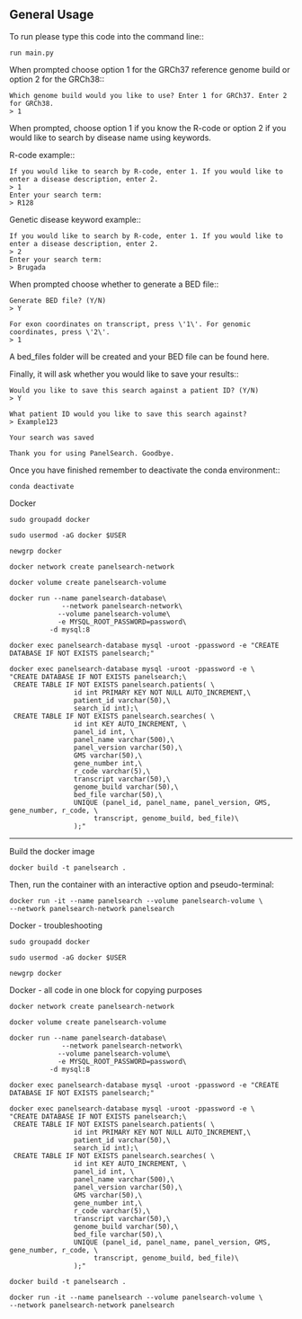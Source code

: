 General Usage
-------------

To run please type this code into the command line::

    run main.py


When prompted choose option 1 for the GRCh37 reference genome build or
option 2 for the GRCh38::

    Which genome build would you like to use? Enter 1 for GRCh37. Enter 2 for GRCh38.
    > 1

When prompted, choose option 1 if you know the R-code or option 2 if you would like to
search by disease name using keywords.

R-code example::

    If you would like to search by R-code, enter 1. If you would like to enter a disease description, enter 2.
    > 1
    Enter your search term:
    > R128

Genetic disease keyword example::

    If you would like to search by R-code, enter 1. If you would like to enter a disease description, enter 2.
    > 2
    Enter your search term:
    > Brugada

When prompted choose whether to generate a BED file::

    Generate BED file? (Y/N)
    > Y

    For exon coordinates on transcript, press \'1\'. For genomic coordinates, press \'2\'.
    > 1

A bed_files folder will be created and your BED file can be found here.

Finally, it will ask whether you would like to save your results::

    Would you like to save this search against a patient ID? (Y/N)
    > Y

    What patient ID would you like to save this search against?
    > Example123

    Your search was saved

    Thank you for using PanelSearch. Goodbye.

Once you have finished remember to deactivate the conda environment::

    conda deactivate
    

Docker

    
    sudo groupadd docker

    sudo usermod -aG docker $USER
    
    newgrp docker
        
    docker network create panelsearch-network
    
    docker volume create panelsearch-volume

    docker run --name panelsearch-database\
                 --network panelsearch-network\
                --volume panelsearch-volume\
                -e MYSQL_ROOT_PASSWORD=password\
              -d mysql:8

    docker exec panelsearch-database mysql -uroot -ppassword -e "CREATE DATABASE IF NOT EXISTS panelsearch;"

    docker exec panelsearch-database mysql -uroot -ppassword -e \
    "CREATE DATABASE IF NOT EXISTS panelsearch;\
     CREATE TABLE IF NOT EXISTS panelsearch.patients( \
                    id int PRIMARY KEY NOT NULL AUTO_INCREMENT,\
                    patient_id varchar(50),\
                    search_id int);\
     CREATE TABLE IF NOT EXISTS panelsearch.searches( \
                    id int KEY AUTO_INCREMENT, \
                    panel_id int, \
                    panel_name varchar(500),\
                    panel_version varchar(50),\
                    GMS varchar(50),\
                    gene_number int,\
                    r_code varchar(5),\
                    transcript varchar(50),\
                    genome_build varchar(50),\
                    bed_file varchar(50),\
                    UNIQUE (panel_id, panel_name, panel_version, GMS, gene_number, r_code, \
                         transcript, genome_build, bed_file)\
                    );"


------
Build the docker image
    
    docker build -t panelsearch .

Then, run the container with an interactive option and pseudo-terminal:
    
    docker run -it --name panelsearch --volume panelsearch-volume \
    --network panelsearch-network panelsearch

Docker - troubleshooting

    sudo groupadd docker

    sudo usermod -aG docker $USER
    
    newgrp docker

Docker - all code in one block for copying purposes
      
        
    docker network create panelsearch-network
    
    docker volume create panelsearch-volume

    docker run --name panelsearch-database\
                 --network panelsearch-network\
                --volume panelsearch-volume\
                -e MYSQL_ROOT_PASSWORD=password\
              -d mysql:8

    docker exec panelsearch-database mysql -uroot -ppassword -e "CREATE DATABASE IF NOT EXISTS panelsearch;"

    docker exec panelsearch-database mysql -uroot -ppassword -e \
    "CREATE DATABASE IF NOT EXISTS panelsearch;\
     CREATE TABLE IF NOT EXISTS panelsearch.patients( \
                    id int PRIMARY KEY NOT NULL AUTO_INCREMENT,\
                    patient_id varchar(50),\
                    search_id int);\
     CREATE TABLE IF NOT EXISTS panelsearch.searches( \
                    id int KEY AUTO_INCREMENT, \
                    panel_id int, \
                    panel_name varchar(500),\
                    panel_version varchar(50),\
                    GMS varchar(50),\
                    gene_number int,\
                    r_code varchar(5),\
                    transcript varchar(50),\
                    genome_build varchar(50),\
                    bed_file varchar(50),\
                    UNIQUE (panel_id, panel_name, panel_version, GMS, gene_number, r_code, \
                         transcript, genome_build, bed_file)\
                    );"
                    
    docker build -t panelsearch .
    
    docker run -it --name panelsearch --volume panelsearch-volume \
    --network panelsearch-network panelsearch


